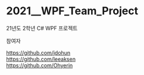 # 2021__WPF_Team_Project
21년도 2학년 C# WPF 프로젝트

참여자

https://github.com/jdohun</br>
https://github.com/leeaksen</br>
https://github.com/Ohyerin</br>
